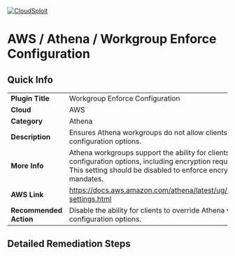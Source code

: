 [![CloudSploit](https://cloudsploit.com/img/logo-new-big-text-100.png "CloudSploit")](https://cloudsploit.com)

# AWS / Athena / Workgroup Enforce Configuration

## Quick Info

| | |
|-|-|
| **Plugin Title** | Workgroup Enforce Configuration |
| **Cloud** | AWS |
| **Category** | Athena |
| **Description** | Ensures Athena workgroups do not allow clients to override configuration options. |
| **More Info** | Athena workgroups support the ability for clients to override configuration options, including encryption requirements. This setting should be disabled to enforce encryption mandates. |
| **AWS Link** | https://docs.aws.amazon.com/athena/latest/ug/workgroups-settings.html |
| **Recommended Action** | Disable the ability for clients to override Athena workgroup configuration options. |

## Detailed Remediation Steps




